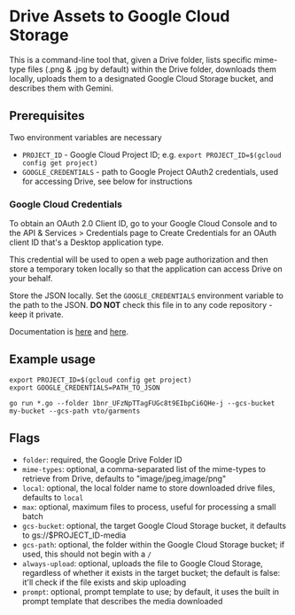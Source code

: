 # Drive Assets to Google Cloud Storage

This is a command-line tool that, given a Drive folder, lists specific mime-type files (.png & .jpg by default) within the Drive folder, downloads them locally, uploads them to a designated Google Cloud Storage bucket, and describes them with Gemini.


## Prerequisites

Two environment variables are necessary

* `PROJECT_ID` - Google Cloud Project ID; e.g. `export PROJECT_ID=$(gcloud config get project)`
* `GOOGLE_CREDENTIALS` - path to Google Project OAuth2 credentials, used for accessing Drive, see below for instructions

### Google Cloud Credentials
To obtain an OAuth 2.0 Client ID, go to your Google Cloud Console and to the API & Services > Credentials page to Create Credentials for an OAuth client ID that's a Desktop application type. 

This credential will be used to open a web page authorization and then store a temporary token locally so that the application can access Drive on your behalf.

Store the JSON locally. Set the `GOOGLE_CREDENTIALS` environment variable to the path to the JSON. **DO NOT** check this file in to any code repository - keep it private. 

Documentation is [here](https://developers.google.com/identity/protocols/oauth2) and [here](https://support.google.com/cloud/answer/15549257?hl=en).



## Example usage

```
export PROJECT_ID=$(gcloud config get project)
export GOOGLE_CREDENTIALS=PATH_TO_JSON

go run *.go --folder 1bnr_UFzNpTTagFUGc8t9EIbpCi6QHe-j --gcs-bucket my-bucket --gcs-path vto/garments
```

## Flags

* `folder`: required, the Google Drive Folder ID
* `mime-types`: optional, a comma-separated list of the mime-types to retrieve from Drive, defaults to "image/jpeg,image/png"
* `local`: optional, the local folder name to store downloaded drive files, defaults to `local`
* `max`: optional, maximum files to process, useful for processing a small batch
* `gcs-bucket`: optional, the target Google Cloud Storage bucket, it defaults to gs://$PROJECT_ID-media
* `gcs-path`: optional, the folder within the Google Cloud Storage bucket; if used, this should not begin with a `/`
* `always-upload`: optional, uploads the file to Google Cloud Storage, regardless of whether it exists in the target bucket; the default is false: it'll check if the file exists and skip uploading
* `prompt`: optional, prompt template to use; by default, it uses the built in prompt template that describes the media downloaded
